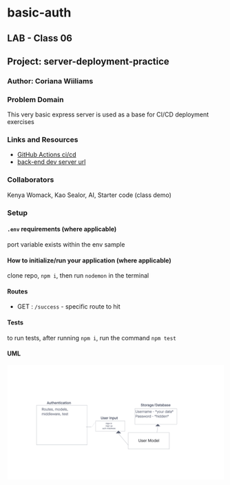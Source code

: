 # basic-auth

## LAB - Class 06

## Project: server-deployment-practice

### Author: Coriana Wiiliams

### Problem Domain

This very basic express server is used as a base for CI/CD deployment exercises

### Links and Resources

- [GitHub Actions ci/cd](https://github.com/Coriana1/basic-auth/actions)
- [back-end dev server url](https://basic-auth-hzm0.onrender.com)

### Collaborators

Kenya Womack, Kao Sealor, AI, Starter code (class demo)

### Setup

#### `.env` requirements (where applicable)

port variable exists within the env sample


#### How to initialize/run your application (where applicable)

clone repo, `npm i`, then run `nodemon` in the terminal

#### Routes

- GET : `/success` - specific route to hit

#### Tests

to run tests, after running `npm i`, run the command `npm test`

#### UML

![UML image](lab6auth.png)